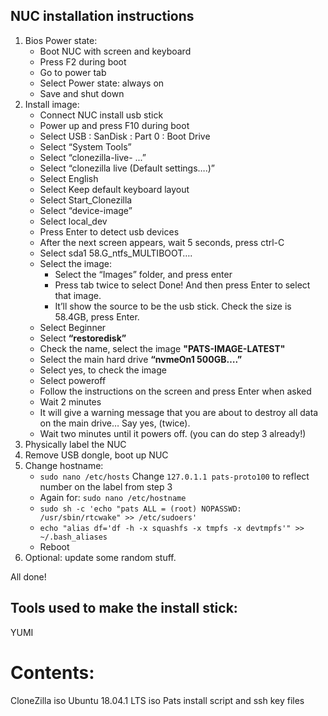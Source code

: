 ## NUC installation instructions
1. Bios Power state:
    - Boot NUC with screen and keyboard
    - Press F2 during boot
    - Go to power tab
    - Select Power state: always on
    - Save and shut down
2. Install image:
    - Connect NUC install usb stick
    - Power up and press F10 during boot
    - Select USB : SanDisk : Part 0 : Boot Drive
    - Select “System Tools”
    - Select “clonezilla-live- ...”
    - Select “clonezilla live  (Default settings….)”
    - Select English
    - Select Keep default keyboard layout
    - Select Start_Clonezilla
    - Select “device-image”
    - Select local_dev
    - Press Enter to detect usb devices
    - After the next screen appears, wait 5 seconds, press ctrl-C
    - Select sda1 58.G_ntfs_MULTIBOOT….
    - Select the image:
      - Select the “Images” folder, and press enter
      - Press tab twice to select Done! And then press Enter to select that image.
      - It’ll show the source to be the usb stick. Check the size is 58.4GB, press Enter.  
    - Select Beginner
    -  Select **“restoredisk”**
    - Check the name, select the image **"PATS-IMAGE-LATEST"**
    - Select the main hard drive **“nvmeOn1 500GB….”**
    - Select yes, to check the image
    - Select poweroff
    - Follow the instructions on the screen and press Enter when asked
    - Wait 2 minutes
    - It will give a warning message that you are about to destroy all data on the main drive… Say yes, (twice).
    - Wait two minutes until it powers off. (you can do step 3 already!)
3. Physically label the NUC
4. Remove USB dongle, boot up NUC
5. Change hostname:
    - `sudo nano /etc/hosts`     Change `127.0.1.1 pats-proto100` to reflect number on the label from step 3
    - Again for: `sudo nano /etc/hostname`
    - `sudo sh -c 'echo "pats ALL = (root) NOPASSWD: /usr/sbin/rtcwake" >> /etc/sudoers'`
    - `echo "alias df='df -h -x squashfs -x tmpfs -x devtmpfs'" >> ~/.bash_aliases`
    - Reboot
6. Optional: update some random stuff.

All done!

## Tools used to make the install stick:
YUMI
# Contents:
CloneZilla iso
Ubuntu 18.04.1 LTS iso
Pats install script and ssh key files
